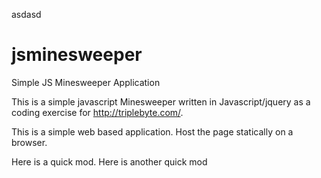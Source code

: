 asdasd

# jsminesweeper
Simple JS Minesweeper Application

This is a simple javascript Minesweeper written in Javascript/jquery as a coding
exercise for http://triplebyte.com/.

This is a simple web based application.  Host the page statically on a browser.

Here is a quick mod.
Here is another quick mod
